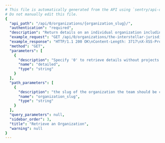 ```yaml
---
# This file is automatically generated from the API using `sentry/api-docs/generator.py.`
# Do not manually edit this file.
{
  "api_path": "/api/0/organizations/{organization_slug}/", 
  "authentication": "required", 
  "description": "Return details on an individual organization including various details\nsuch as membership access, features, and teams.", 
  "example_request": "GET /api/0/organizations/the-interstellar-jurisdiction/ HTTP/1.1\nHost: sentry.io\nAuthorization: Bearer <token>", 
  "example_response": "HTTP/1.1 200 OK\nContent-Length: 3717\nX-XSS-Protection: 1; mode=block\nX-Content-Type-Options: nosniff\nContent-Language: en\nAccess-Control-Expose-Headers: X-Sentry-Error, Retry-After\nVary: Accept-Language, Cookie\nAccess-Control-Allow-Methods: GET, PUT, DELETE, HEAD, OPTIONS\nAllow: GET, PUT, DELETE, HEAD, OPTIONS\nAccess-Control-Allow-Origin: *\nAccess-Control-Allow-Headers: X-Sentry-Auth, X-Requested-With, Origin, Accept, Content-Type, Authentication, Authorization\nContent-Type: application/json\nX-Frame-Options: deny\n\n{\n  \"access\": [\n    \"org:write\", \n    \"member:write\", \n    \"team:admin\", \n    \"project:read\", \n    \"project:releases\", \n    \"org:read\", \n    \"member:admin\", \n    \"event:read\", \n    \"event:admin\", \n    \"member:read\", \n    \"project:write\", \n    \"org:integrations\", \n    \"org:admin\", \n    \"project:admin\", \n    \"event:write\", \n    \"team:write\", \n    \"team:read\"\n  ], \n  \"allowJoinRequests\": true, \n  \"allowSharedIssues\": true, \n  \"attachmentsRole\": \"member\", \n  \"availableRoles\": [\n    {\n      \"id\": \"member\", \n      \"name\": \"Member\"\n    }, \n    {\n      \"id\": \"admin\", \n      \"name\": \"Admin\"\n    }, \n    {\n      \"id\": \"manager\", \n      \"name\": \"Manager\"\n    }, \n    {\n      \"id\": \"owner\", \n      \"name\": \"Owner\"\n    }\n  ], \n  \"avatar\": {\n    \"avatarType\": \"letter_avatar\", \n    \"avatarUuid\": null\n  }, \n  \"dataScrubber\": false, \n  \"dataScrubberDefaults\": false, \n  \"dateCreated\": \"2020-03-22T20:58:04.628009Z\", \n  \"defaultRole\": \"member\", \n  \"enhancedPrivacy\": false, \n  \"experiments\": {}, \n  \"features\": [\n    \"symbol-sources\", \n    \"shared-issues\", \n    \"integrations-issue-basic\", \n    \"tweak-grouping-config\", \n    \"open-membership\", \n    \"advanced-search\", \n    \"grouping-info\", \n    \"integrations-issue-sync\", \n    \"invite-members\", \n    \"sso-saml2\", \n    \"custom-symbol-sources\", \n    \"sso-basic\"\n  ], \n  \"id\": \"2\", \n  \"isDefault\": false, \n  \"isEarlyAdopter\": false, \n  \"name\": \"The Interstellar Jurisdiction\", \n  \"onboardingTasks\": [\n    {\n      \"data\": {}, \n      \"dateCompleted\": \"2020-03-22T20:58:21.058347Z\", \n      \"status\": \"complete\", \n      \"task\": \"create_project\", \n      \"user\": \"\"\n    }\n  ], \n  \"openMembership\": true, \n  \"pendingAccessRequests\": 0, \n  \"projects\": [\n    {\n      \"dateCreated\": \"2020-03-22T20:58:09.473127Z\", \n      \"environments\": [\n        \"prod\", \n        \"production\"\n      ], \n      \"features\": [\n        \"servicehooks\", \n        \"data-forwarding\", \n        \"rate-limits\", \n        \"releases\", \n        \"minidump\"\n      ], \n      \"firstEvent\": null, \n      \"hasAccess\": true, \n      \"hasUserReports\": false, \n      \"id\": \"3\", \n      \"isBookmarked\": false, \n      \"isMember\": true, \n      \"latestDeploys\": null, \n      \"latestRelease\": {\n        \"version\": \"009b2e5742b5daffa5afc9b680f479f18fcaa881\"\n      }, \n      \"name\": \"Prime Mover\", \n      \"platform\": null, \n      \"platforms\": [], \n      \"slug\": \"prime-mover\", \n      \"team\": {\n        \"id\": \"2\", \n        \"name\": \"Powerful Abolitionist\", \n        \"slug\": \"powerful-abolitionist\"\n      }, \n      \"teams\": [\n        {\n          \"id\": \"2\", \n          \"name\": \"Powerful Abolitionist\", \n          \"slug\": \"powerful-abolitionist\"\n        }\n      ]\n    }, \n    {\n      \"dateCreated\": \"2020-03-22T20:58:04.667762Z\", \n      \"environments\": [\n        \"prod\", \n        \"production\"\n      ], \n      \"features\": [\n        \"servicehooks\", \n        \"data-forwarding\", \n        \"rate-limits\", \n        \"releases\", \n        \"minidump\"\n      ], \n      \"firstEvent\": null, \n      \"hasAccess\": true, \n      \"hasUserReports\": false, \n      \"id\": \"2\", \n      \"isBookmarked\": false, \n      \"isMember\": true, \n      \"latestDeploys\": null, \n      \"latestRelease\": {\n        \"version\": \"2.0rc2\"\n      }, \n      \"name\": \"Pump Station\", \n      \"platform\": null, \n      \"platforms\": [], \n      \"slug\": \"pump-station\", \n      \"team\": {\n        \"id\": \"2\", \n        \"name\": \"Powerful Abolitionist\", \n        \"slug\": \"powerful-abolitionist\"\n      }, \n      \"teams\": [\n        {\n          \"id\": \"2\", \n          \"name\": \"Powerful Abolitionist\", \n          \"slug\": \"powerful-abolitionist\"\n        }\n      ]\n    }, \n    {\n      \"dateCreated\": \"2020-03-22T20:58:20.990862Z\", \n      \"environments\": [], \n      \"features\": [\n        \"servicehooks\", \n        \"data-forwarding\", \n        \"rate-limits\", \n        \"minidump\"\n      ], \n      \"firstEvent\": null, \n      \"hasAccess\": true, \n      \"hasUserReports\": false, \n      \"id\": \"5\", \n      \"isBookmarked\": false, \n      \"isMember\": true, \n      \"latestDeploys\": null, \n      \"latestRelease\": null, \n      \"name\": \"The Spoiled Yoghurt\", \n      \"platform\": null, \n      \"platforms\": [], \n      \"slug\": \"the-spoiled-yoghurt\", \n      \"team\": {\n        \"id\": \"2\", \n        \"name\": \"Powerful Abolitionist\", \n        \"slug\": \"powerful-abolitionist\"\n      }, \n      \"teams\": [\n        {\n          \"id\": \"2\", \n          \"name\": \"Powerful Abolitionist\", \n          \"slug\": \"powerful-abolitionist\"\n        }\n      ]\n    }\n  ], \n  \"quota\": {\n    \"accountLimit\": 0, \n    \"maxRate\": null, \n    \"maxRateInterval\": 60, \n    \"projectLimit\": 100\n  }, \n  \"require2FA\": false, \n  \"role\": \"owner\", \n  \"safeFields\": [], \n  \"scrapeJavaScript\": true, \n  \"scrubIPAddresses\": false, \n  \"sensitiveFields\": [], \n  \"slug\": \"the-interstellar-jurisdiction\", \n  \"status\": {\n    \"id\": \"active\", \n    \"name\": \"active\"\n  }, \n  \"storeCrashReports\": 0, \n  \"teams\": [\n    {\n      \"avatar\": {\n        \"avatarType\": \"letter_avatar\", \n        \"avatarUuid\": null\n      }, \n      \"dateCreated\": \"2020-03-22T20:58:21.111071Z\", \n      \"hasAccess\": true, \n      \"id\": \"3\", \n      \"isMember\": true, \n      \"isPending\": false, \n      \"memberCount\": 1, \n      \"name\": \"Ancient Gabelers\", \n      \"slug\": \"ancient-gabelers\"\n    }, \n    {\n      \"avatar\": {\n        \"avatarType\": \"letter_avatar\", \n        \"avatarUuid\": null\n      }, \n      \"dateCreated\": \"2020-03-22T20:58:04.654564Z\", \n      \"hasAccess\": true, \n      \"id\": \"2\", \n      \"isMember\": true, \n      \"isPending\": false, \n      \"memberCount\": 1, \n      \"name\": \"Powerful Abolitionist\", \n      \"slug\": \"powerful-abolitionist\"\n    }\n  ], \n  \"trustedRelays\": []\n}", 
  "method": "GET", 
  "parameters": [
    {
      "description": "Specify '0' to retrieve details without projects and teams.", 
      "name": "detailed", 
      "type": "string"
    }
  ], 
  "path_parameters": [
    {
      "description": "the slug of the organization the team should be created for.", 
      "name": "organization_slug", 
      "type": "string"
    }
  ], 
  "query_parameters": null, 
  "sidebar_order": 3, 
  "title": "Retrieve an Organization", 
  "warning": null
}
---
```

